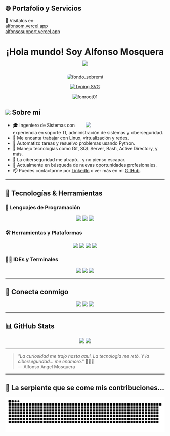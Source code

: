## 🌐 Portafolio y Servicios

📍 Visítalos en:  
[alfonsom.vercel.app](https://alfonsom.vercel.app)  
[alfonsosupport.vercel.app](https://alfonsosupport.vercel.app)

<h1 align="center">¡Hola mundo! Soy Alfonso Mosquera <img src="https://media.giphy.com/media/hvRJCLFzcasrR4ia7z/giphy.gif" width="35"></h1>
<p align="center">
  <img src="https://github.com/user-attachments/assets/a5443c68-1cf9-4330-a860-6bb2ce649cc9" alt="fondo_sobremi" width="250" style="border-radius: 10px;" />
</p>

<p align="center">
  <a href="https://readme-typing-svg.herokuapp.com/demo/">
    <img src="https://readme-typing-svg.herokuapp.com?font=Fira+Code&duration=3000&pause=1000&color=25C8A7&center=true&vCenter=true&width=600&lines=Ingeniero+de+Sistemas+%F0%9F%92%BB;Apasionado+por+la+Ciberseguridad+%F0%9F%94%92;Fan+de+resolver+l%C3%ADos+tecnol%C3%B3gicos+%F0%9F%A4%AB;Amante+de+Linux+y+el+c%C3%B3digo+limpio+%F0%9F%90%8D;Siempre+aprendiendo+algo+nuevo+%E2%9C%A8" alt="Typing SVG" />
  </a>
</p>

<p align="center"> 
	<img src="https://komarev.com/ghpvc/?username=fonroot01&label=Profile%20views&color=0e75b6&style=flat" alt="fonroot01" /> 
</p>

## <img src="https://github.com/7oSkaaa/7oSkaaa/blob/main/Images/about_me.gif?raw=true" width="50px"> Sobre mí

<picture> <img align="right" src="https://github.com/7oSkaaa/7oSkaaa/blob/main/Images/Right_Side.gif?raw=true" width="250px"> </picture>

- 🎓 Ingeniero de Sistemas con experiencia en soporte TI, administración de sistemas y ciberseguridad.
- 🐧 Me encanta trabajar con Linux, virtualización y redes.
- 🐍 Automatizo tareas y resuelvo problemas usando Python.
- 💾 Manejo tecnologías como Git, SQL Server, Bash, Active Directory, y más.
- 🔐 La ciberseguridad me atrapó… y no pienso escapar.
- 🚀 Actualmente en búsqueda de nuevas oportunidades profesionales.
- 📫 Puedes contactarme por [LinkedIn](https://www.linkedin.com/in/alfonso-%C3%A1ngel-mosquera-a-4a919b341/) o ver más en mi [GitHub](https://github.com/fonroot01).

---

## 🔧 Tecnologías & Herramientas

### 🧠 Lenguajes de Programación
<p align="center">
  <img src="https://img.shields.io/badge/Python-%2314354C.svg?style=flat&logo=python&logoColor=white"/>
  <img src="https://img.shields.io/badge/Bash-4EAA25.svg?style=flat&logo=gnu-bash&logoColor=white"/>
  <img src="https://img.shields.io/badge/SQL-%2300f.svg?style=flat&logo=sqlite&logoColor=white"/>
</p>

### 🛠️ Herramientas y Plataformas
<p align="center">
  <img src="https://img.shields.io/badge/Linux-FCC624?style=flat&logo=linux&logoColor=black"/>
  <img src="https://img.shields.io/badge/Git-%23F05033.svg?style=flat&logo=git&logoColor=white"/>
  <img src="https://img.shields.io/badge/VirtualBox-%23007ACC.svg?style=flat&logo=virtualbox&logoColor=white"/>
  <img src="https://img.shields.io/badge/Windows_Server-0078D6.svg?style=flat&logo=windows&logoColor=white"/>
</p>

### 🧑‍💻 IDEs y Terminales
<p align="center">
  <img src="https://img.shields.io/badge/VS_Code-007ACC.svg?style=flat&logo=visual-studio-code&logoColor=white"/>
  <img src="https://img.shields.io/badge/Git_Bash-%23181717.svg?style=flat&logo=git&logoColor=white"/>
  <img src="https://img.shields.io/badge/Terminal-%23000000.svg?style=flat&logo=gnome-terminal&logoColor=white"/>
</p>

---

## 🤝 Conecta conmigo
<p align="center">
  <a href="mailto:alfomsoque22@gmail.com"><img src="https://img.shields.io/badge/Gmail-EA4335?style=flat&logo=gmail&logoColor=white" /></a>
  <a href="https://www.linkedin.com/in/alfonso-%C3%A1ngel-mosquera-a-4a919b341/"><img src="https://img.shields.io/badge/LinkedIn-0077B5?style=flat&logo=linkedin&logoColor=white"/></a>
  <a href="https://github.com/fonroot01"><img src="https://img.shields.io/badge/GitHub-181717?style=flat&logo=github&logoColor=white" /></a>
</p>

---

## 📊 GitHub Stats

<p align="center">
  <img src="https://github-readme-stats.vercel.app/api?username=fonroot01&show_icons=true&theme=tokyonight&hide_title=true"/>
  <img src="https://github-readme-streak-stats.herokuapp.com/?user=fonroot01&theme=tokyonight"/>
</p>

---

> _"La curiosidad me trajo hasta aquí. La tecnología me retó. Y la ciberseguridad… me enamoró."_ 🧠🔐✨  
> — Alfonso Angel Mosquera

---

## 🐍 La serpiente que se come mis contribuciones...
	
<p align = "center">
	<img src = "https://github.com/7oSkaaa/7oSkaaa/blob/output/github-contribution-grid-snake.svg?" alt = "Snake Game"/>
</p>
